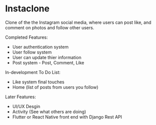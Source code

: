 # Instaclone
Clone of the the Instagram social media, where users can post like, and comment on photos and follow other users. 

Completed Features:
- User authentication system
- User follow system
- User can update thier information
- Post system - Post, Comment, Like

In-development To Do List: 
- Like system final touches 
- Home (list of posts from users you follow)

Later Features:
- UI/UX Desgin
- Activity (See what others are doing)
- Flutter or React Native front end with Django Rest API
